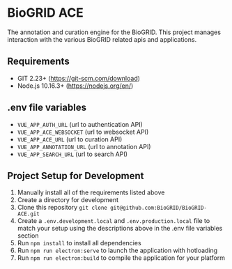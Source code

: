 # BioGRID ACE
The annotation and curation engine for the BioGRID. This project manages interaction with the various BioGRID related apis and applications.

## Requirements
* GIT 2.23+ (https://git-scm.com/download)
* Node.js 10.16.3+ (https://nodejs.org/en/)

## .env file variables
+ `VUE_APP_AUTH_URL` (url to authentication API)
+ `VUE_APP_ACE_WEBSOCKET` (url to websocket API)
+ `VUE_APP_ACE_URL` (url to curation API)
+ `VUE_APP_ANNOTATION_URL` (url to annotation API)
+ `VUE_APP_SEARCH_URL` (url to search API)

## Project Setup for Development
1. Manually install all of the requirements listed above
2. Create a directory for development
3. Clone this repository `git clone git@github.com:BioGRID/BioGRID-ACE.git`
4. Create a `.env.development.local` and `.env.production.local` file to match your setup using the descriptions above in the .env file variables section
5. Run `npm install` to install all dependencies
6. Run `npm run electron:serve` to launch the application with hotloading
7. Run `npm run electron:build` to compile the application for your platform